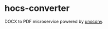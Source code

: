 # hocs-converter

DOCX to PDF microservice powered by [unoconv](https://github.com/dagwieers/unoconv).
